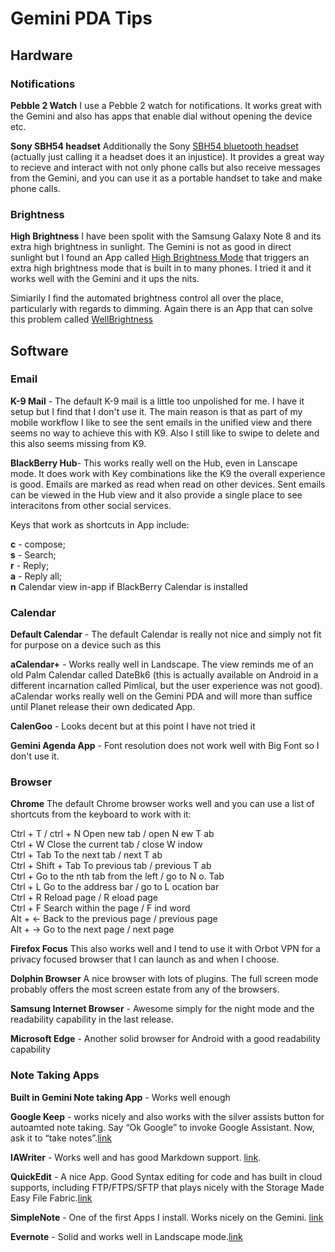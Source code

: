 # Gemini PDA Tips

## Hardware

### Notifications

**Pebble 2 Watch** I use a Pebble 2 watch for notifications. It works great with the Gemini and also has apps that enable dial without opening the device etc. 

**Sony SBH54 headset** Additionally the Sony [SBH54 bluetooth headset](https://www.amazon.co.uk/Sony-Stereo-Smart-Bluetooth-Headset-Black/dp/B0154G9CYY) (actually just calling it a headset does it an injustice). It provides a great way to recieve and interact with not only phone calls but also receive messages from the Gemini, and you can use it as a portable handset to take and make phone calls.

### Brightness

**High Brightness** I have been spolit with the Samsung Galaxy Note 8 and its extra high brightness in sunlight. The Gemini is not as good in direct sunlight but I found an App called [High Brightness Mode](https://play.google.com/store/apps/details?id=flar2.hbmwidget&hl=en_US) that triggers an extra high brightness mode that is built in to many phones. I tried it and it works well with the Gemini and it ups the nits.

Simiarily I find the automated brightness control all over the place, particularly with regards to dimming. Again there is an App that can solve this problem called [WellBrightness](https://play.google.com/store/apps/details?id=com.a30corner.wellbrightness_paid&hl=en_GB)

## Software

### Email

**K-9 Mail** - The default K-9 mail is a little too unpolished for me. I have it setup but I find that I don't use it. The main reason is that as part of my mobile workflow I like to see the sent emails in the unified view and there seems no way to achieve this with K9. Also I still like to swipe to delete and this also seems missing from K9.

**BlackBerry Hub**- This works really well on the Hub, even in Lanscape mode. It does work with Key combinations like the K9 the overall experience is good. Emails are marked as read when read on other devices. Sent emails can be viewed in the Hub view and it also provide a single place to see interacitons from other social services.

Keys that work as shortcuts in App include: 

**c** - compose; <br/> 
**s** - Search; <br/> 
**r** - Reply; <br/>
**a** - Reply all; <br/>
**n** Calendar view in-app if BlackBerry Calendar is installed

### Calendar

**Default Calendar** - The default Calendar is really not nice and simply not fit for purpose on a device such as this

**aCalendar+** - Works really well in Landscape. The view reminds me of an old Palm Calendar called DateBk6 (this is actually available on Android in a different incarnation called Pimlical, but the user experience was not good). aCalendar works really well on the Gemini PDA and will more than suffice until Planet release their own dedicated App.

**CalenGoo** - Looks decent but at this point I have not tried it

**Gemini Agenda App** - Font resolution does not work well with  Big Font so I don't use it.

### Browser

**Chrome** The default Chrome browser works well and you can use a list of shortcuts from the keyboard to work with it:

Ctrl + T / ctrl + N	Open new tab / open N ew T ab <br/>
Ctrl + W	Close the current tab / close W indow <br/>
Ctrl + Tab	To the next tab / next T ab <br/>
Ctrl + Shift + Tab	To previous tab / previous T ab <br/>
Ctrl + Go to the nth tab from the left / go to N o. Tab <br/>
Ctrl + L	Go to the address bar / go to L ocation bar <br/>
Ctrl + R	Reload page / R eload page <br/>
Ctrl + F	Search within the page / F ind word <br/>
Alt + ←	Back to the previous page / previous page <br/>
Alt + →	Go to the next page / next page <br/>

**Firefox Focus** This also works well and I tend to use it with Orbot VPN for a privacy focused browser that I can launch as and when I choose. 

**Dolphin Browser** A nice browser with lots of plugins. The full screen mode probably offers the most screen estate from any of the browsers.

**Samsung Internet Browser** - Awesome simply for the night mode and the readability capability in the last release.

**Microsoft Edge** - Another solid browser for Android with a good readability capability

### Note Taking Apps

**Built in Gemini Note taking App** - Works well enough 

**Google Keep** - works nicely and also works with the silver assists button for autoamted note taking. Say “Ok Google” to invoke Google Assistant. Now, ask it to “take notes”.[link](https://play.google.com/store/apps/details?id=com.google.android.keep)

**IAWriter** - Works well and has good Markdown support. [link](https://play.google.com/store/apps/details?id=com.google.android.keep). 

**QuickEdit** - A nice App. Good Syntax editing for code and has built in cloud supports, including FTP/FTPS/SFTP that plays nicely with the Storage Made Easy File Fabric.[link](https://play.google.com/store/apps/details?id=com.rhmsoft.edit)

**SimpleNote** - One of the first Apps I install. Works nicely on the Gemini. [link](https://play.google.com/store/apps/details?id=com.automattic.simplenote)

**Evernote** - Solid and works well in Landscape mode.[link](https://play.google.com/store/apps/details?id=com.evernote)

